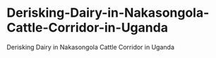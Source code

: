 # Derisking-Dairy-in-Nakasongola-Cattle-Corridor-in-Uganda
Derisking Dairy in Nakasongola Cattle Corridor in Uganda
